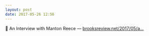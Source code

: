 ```yaml
---
layout: post
date: 2017-05-26 12:56
---
```

🔗 An Interview with Manton Reece — [brooksreview.net/2017/05/a...](https://brooksreview.net/2017/05/an-interview-with-manton-reece/)
